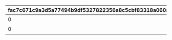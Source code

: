 |fac7c671c9a3d5a77494b9df5327822356a8c5cbf83318a060a9a5cbbaa746e6|eca4a8df89c6d740ff9e306e800f74abecf5b9299b75b80f02f7fef4a51f209c|33ca84ade476d86aec1ea16892a7a611255a3d740d434fb9e676d3a7cff8df22|85531e4b5259cf74e99840620c356c46e4a4090e0957b32200ba5c268976a2e1|38dca979aeb5d65eea21b7a74127915e00822643be59c3df50f9c981462fded6|e0311e79c5f57e53b0814a3ec511c6242fae2dfd1374b823b8862b0cd40f58a0|0d5acc8c33af145f0bfa79d82ec1586104bc24f2347b83cbcc4981dcad934370|63f7b8bdad614c342d982b44bbef846e4c960ae0523ca21c620e70d0d92ed0f2|a82217dce17bd9987f5bd410e9f008364accc6b9ce3850ec2f3282e4728c822a|b44c43af6f1ebe40ee791b60ce62dd7827ea8a441c485e2b91c14335f3131219|02eed6e836769f80068fb782937bbfd10efc3988d172760f0c27ae0dca414532|fb73ac74f975ae809f997baa20b3a8b24e47c6ece9b190d9664f3e1ca1ff1249|52da622ac76059a87f1e664721b866b12498e50d1f0123b20677854736ceb569|3c78607e7b11e7d8eeefa4d6a1873cbe881bc029b39a88accae3652b5eae31cf|c041326965c4497223068e70a448aa22b3261e95c97c4c2bea8c282c2010167f|cb0d0ce449990fb9f84cc80ea08104d5a81e61f83fd83f4c231b85ec15170f93|37ff5187a5b1cfebf912e815446db1d0faa121eb58dcfbf454d06f7ac0e8c583|38da3ae2ce22f5bc0fb913c09098ae0ac8cf6d2fc4872d070442e6dd880fdab1|
| --- | --- | --- | --- | --- | --- | --- | --- | --- | --- | --- | --- | --- | --- | --- | --- | --- | --- |
|0|0|0|15|192000|0|スコアを累計で192000獲得しよう|0|1|0|0|0|1|0|0|11001071|0|0|
|0|0|0|15|480000|0|スコアを累計で480000獲得しよう|0|2|0|0|0|1|0|0|11001072|0|0|